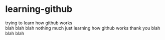 # learning-github
trying to learn how github works   
blah blah blah nothing much just learning how github works thank you blah blah blah

